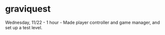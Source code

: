 # graviquest

Wednesday, 11/22 - 1 hour - Made player controller and game manager, and set up a test level.